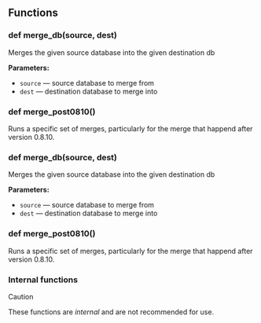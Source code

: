 ## Functions

### def merge_db(source, dest)

Merges the given source database into the given destination db

**Parameters:**
- `source` &mdash; source database to merge from
- `dest` &mdash; destination database to merge into


### def merge_post0810()

Runs a specific set of merges, particularly for the merge that happend after version 0.8.10.

### def merge_db(source, dest)

Merges the given source database into the given destination db

**Parameters:**
- `source` &mdash; source database to merge from
- `dest` &mdash; destination database to merge into


### def merge_post0810()

Runs a specific set of merges, particularly for the merge that happend after version 0.8.10.

### Internal functions

> [!CAUTION]
> These functions are *internal* and are not recommended for use.

